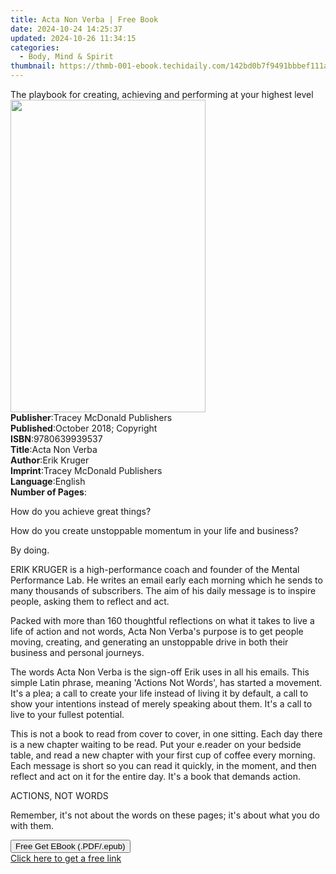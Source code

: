 ```yaml
---
title: Acta Non Verba | Free Book
date: 2024-10-24 14:25:37
updated: 2024-10-26 11:34:15
categories:
  - Body, Mind & Spirit
thumbnail: https://thmb-001-ebook.techidaily.com/142bd0b7f9491bbbef111a9e75177480b19b1699e059544b88c98959688d2bc3.jpg
---
```

<main id="book-container">
  <div class="flex flex-col">
    <div class="book-brief flex-1 py-6 px-4 sm:p-6 md:py-10 md:px-8">
      <!-- brief-->
      <div class="book-brief-main">
        The playbook for creating, achieving and performing at your highest
        level
      </div>
    </div>
    <div
      class="book-meta-info flex-1 grid gap-4 col-start-1 col-end-3 row-start-1 sm:mb-6 sm:grid-cols-4 lg:gap-6 lg:col-start-2 lg:row-end-6 lg:row-span-6 lg:mb-0"
    >
      <div
        class="book-meta-info-left place-content-center mt-4 p-4 text-sm leading-6 col-start-2 col-span-2 dark:text-slate-400"
      >
        <img
          class="w-full h-500 object-cover rounded-lg sm:h-255 sm:col-span-2 lg:col-span-full"
          src="https://img-001-ebook.techidaily.com/066d0df77ff683644e32f9919d7ec83816b3ababa47a2e14ed713585adfc184b.jpg"
          alt=""
          width="312"
          height="500"
        />
      </div>
      <div
        class="book-meta-info-right mt-2 col-start-1 row-start-2 col-span-3 self-center"
      >
        <!-- meta data  -->
        <div class="flex flex-col px-4 md:px-8">
          <div class="flex-1">
            <strong>Publisher</strong>:<span class="px-2"
              >Tracey McDonald Publishers</span
            >
          </div>
          <div class="flex-1">
            <strong>Published</strong>:<span class="px-2"
              >October 2018; Copyright</span
            >
          </div>
          <div class="flex-1">
            <strong>ISBN</strong>:<span class="px-2">9780639939537</span>
          </div>
          <div class="flex-1">
            <strong>Title</strong>:<span class="px-2">Acta Non Verba</span>
          </div>
          <div class="flex-1">
            <strong>Author</strong>:<span class="px-2">Erik Kruger</span>
          </div>
          <div class="flex-1">
            <strong>Imprint</strong>:<span class="px-2"
              >Tracey McDonald Publishers</span
            >
          </div>
          <div class="flex-1">
            <strong>Language</strong>:<span class="px-2">English</span>
          </div>
          <div class="flex-1">
            <strong>Number of Pages</strong>:<span class="px-2"></span>
          </div>
        </div>
      </div>
    </div>
    <div class="book-description flex-1 py-6 px-4 sm:p-6 md:py-10 md:px-8">
      <div class="book-description-main">
        <div accordion-content="" id="description">
          <p>How do you achieve great things?</p>
          <p>
            How do you create unstoppable momentum in your life and business?
          </p>
          <p>By doing.</p>
          <p>
            ERIK KRUGER is a high-performance coach and founder of the Mental
            Performance Lab. He writes an email early each morning which he
            sends to many thousands of subscribers. The aim of his daily message
            is to inspire people, asking them to reflect and act.
          </p>
          <p>
            Packed with more than 160 thoughtful reflections on what it takes to
            live a life of action and not words, Acta Non Verba's purpose is to
            get people moving, creating, and generating an unstoppable drive in
            both their business and personal journeys.
          </p>
          <p>
            The words Acta Non Verba is the sign-off Erik uses in all his
            emails. This simple Latin phrase, meaning 'Actions Not Words', has
            started a movement. It's a plea; a call to create your life instead
            of living it by default, a call to show your intentions instead of
            merely speaking about them. It's a call to live to your fullest
            potential.
          </p>
          <p>
            This is not a book to read from cover to cover, in one sitting. Each
            day there is a new chapter waiting to be read. Put your e.reader on
            your bedside table, and read a new chapter with your first cup of
            coffee every morning. Each message is short so you can read it
            quickly, in the moment, and then reflect and act on it for the
            entire day. It's a book that demands action.
          </p>
          <p>ACTIONS, NOT WORDS</p>
          <p>
            Remember, it's not about the words on these pages; it's about what
            you do with them.
          </p>
        </div>
        <div class="accordion-fader"></div>
      </div>
    </div>
    <div class="book-excerpts flex-1 py-6 px-4 sm:p-6 md:py-10 md:px-8"></div>
    <div
      class="book-about-author flex-1 py-6 px-4 sm:p-6 md:py-10 md:px-8"
    ></div>
    <div class="book-free-get flex-1 py-6 px-4 sm:p-6 md:py-10 md:px-8">
      <button
        id="btn-free-get"
        class="bg-blue-500 hover:bg-blue-700 text-white font-bold py-2 px-4 rounded"
      >
        Free Get EBook (.PDF/.epub)
      </button>
      <div id="countdown-display" class="px-2 text-lg mt-2"></div>
      <a
        id="free-link"
        class="hidden bg-blue-500 hover:bg-blue-700 text-white font-bold py-2 px-4 rounded"
        href="https://www.ebooks.com/en-us/book/210925795/acta-non-verba/erik-kruger/"
        target="_blank"
        >Click here to get a free link</a
      >
    </div>
    <script>
      let countdownTime = 0;
      let countdownInterval = null;
      document
        .getElementById('btn-free-get')
        .addEventListener('click', startCountdown);
      function startCountdown() {
        countdownTime = new Date().getTime() + 60000 * 3;
        countdownInterval = setInterval(updateCountdown, 1000);
        document.getElementById('btn-free-get').disabled = true;
        document
          .getElementById('btn-free-get')
          .classList.add('bg-gray-500', 'cursor-not-allowed');
      }
      function updateCountdown() {
        let currentTime = new Date().getTime();
        let timeLeft = countdownTime - currentTime;
        let secondsLeft = Math.floor(timeLeft / 1000);
        document.getElementById('countdown-display').innerHTML =
          `Remaining time: ${secondsLeft} seconds.`;
        if (secondsLeft <= 0) {
          clearInterval(countdownInterval);
          document.getElementById('btn-free-get').classList.add('hidden');
          document.getElementById('free-link').classList.remove('hidden');
          document.getElementById('countdown-display').innerHTML = '';
        }
      }
    </script>
  </div>
</main>
